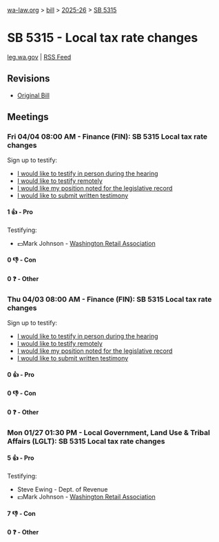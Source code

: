 [wa-law.org](/) > [bill](/bill/) > [2025-26](/bill/2025-26/) > [SB 5315](/bill/2025-26/sb/5315/)

# SB 5315 - Local tax rate changes
[leg.wa.gov](https://app.leg.wa.gov/billsummary?BillNumber=5315&Year=2025&Initiative=false) | [RSS Feed](./rss.xml)

## Revisions
* [Original Bill](1/)

## Meetings
### Fri 04/04 08:00 AM - Finance (FIN): SB 5315 Local tax rate changes
Sign up to testify:
* [I would like to testify in person during the hearing](https://app.leg.wa.gov/csi/Testifier/Add?chamber=House&mId=33206&aId=166759&caId=26816&tId=1)
* [I would like to testify remotely](https://app.leg.wa.gov/csi/Testifier/Add?chamber=House&mId=33206&aId=166759&caId=26816&tId=2)
* [I would like my position noted for the legislative record](https://app.leg.wa.gov/csi/Testifier/Add?chamber=House&mId=33206&aId=166759&caId=26816&tId=3)
* [I would like to submit written testimony](https://app.leg.wa.gov/csi/Testifier/Add?chamber=House&mId=33206&aId=166759&caId=26816&tId=4)

#### 1 👍 - Pro
Testifying:
* 💵Mark Johnson - [Washington Retail Association](/org/washington_retail_association/)

#### 0 👎 - Con

#### 0 ❓ - Other

### Thu 04/03 08:00 AM - Finance (FIN): SB 5315 Local tax rate changes
Sign up to testify:
* [I would like to testify in person during the hearing](https://app.leg.wa.gov/csi/Testifier/Add?chamber=House&mId=33205&aId=166732&caId=26799&tId=1)
* [I would like to testify remotely](https://app.leg.wa.gov/csi/Testifier/Add?chamber=House&mId=33205&aId=166732&caId=26799&tId=2)
* [I would like my position noted for the legislative record](https://app.leg.wa.gov/csi/Testifier/Add?chamber=House&mId=33205&aId=166732&caId=26799&tId=3)
* [I would like to submit written testimony](https://app.leg.wa.gov/csi/Testifier/Add?chamber=House&mId=33205&aId=166732&caId=26799&tId=4)

#### 0 👍 - Pro

#### 0 👎 - Con

#### 0 ❓ - Other

### Mon 01/27 01:30 PM - Local Government, Land Use & Tribal Affairs (LGLT): SB 5315 Local tax rate changes
#### 5 👍 - Pro
Testifying:
* Steve Ewing - Dept. of Revenue
* 💵Mark Johnson - [Washington Retail Association](/org/washington_retail_association/)

#### 7 👎 - Con

#### 0 ❓ - Other
